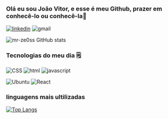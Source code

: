 ### Olá eu sou João Vitor, e esse é meu Github, prazer em conhecê-lo ou conhecê-la🎩



[![linkedin](https://img.shields.io/badge/LinkedIn-0077B5?style=for-the-badge&logo=linkedin&logoColor=white)](http://www.linkedin.com/in/joão-vitor-pedroza-)
![gmail](https://img.shields.io/badge/Gmail-D14836?style=for-the-badge&logo=gmail&logoColor=white(zippghh@gmail))



![mr-ze0ss GitHub stats](https://github-readme-stats.vercel.app/api?username=mr-ze0ss&show_icons=true&theme=dracula)

### Tecnologias do meu dia 🗒️
![CSS](https://img.shields.io/badge/HTML-239120?style=for-the-badge&logo=html5&logoColor=white)
![html](https://img.shields.io/badge/HTML5-E34F26?style=for-the-badge&logo=html5&logoColor=white)
![javascript](https://img.shields.io/badge/JavaScript-F7DF1E?style=for-the-badge&logo=javascript&logoColor=black)


![Ubuntu](https://img.shields.io/badge/Ubuntu-E95420?style=for-the-badge&logo=ubuntu&logoColor=white)
![React](https://img.shields.io/badge/React-20232A?style=for-the-badge&logo=react&logoColor=61DAFB)



### linguagens mais ultilizadas
[![Top Langs](https://github-readme-stats.vercel.app/api/top-langs/?username=mr-ze0ss)](https://github.com/anuraghazra/github-readme-stats)

